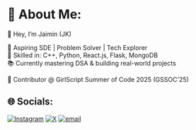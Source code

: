 # 💫 About Me:
👋 Hey, I’m Jaimin (JK)  

🌟 Aspiring SDE | Problem Solver | Tech Explorer  
🔧 Skilled in: C++, Python, React.js, Flask, MongoDB  
📚 Currently mastering DSA & building real-world projects  

🚀 Contributor @ GirlScript Summer of Code 2025 (GSSOC'25)  


## 🌐 Socials:
[![Instagram](https://img.shields.io/badge/Instagram-%23E4405F.svg?logo=Instagram&logoColor=white)](https://instagram.com/jaimin_kansagara) [![X](https://img.shields.io/badge/X-black.svg?logo=X&logoColor=white)](https://x.com/@JKansagara88275) [![email](https://img.shields.io/badge/Email-D14836?logo=gmail&logoColor=white)](mailto:se.jaimin91@gmail.com) 

<!-- Proudly created with GPRM ( https://gprm.itsvg.in ) -->
